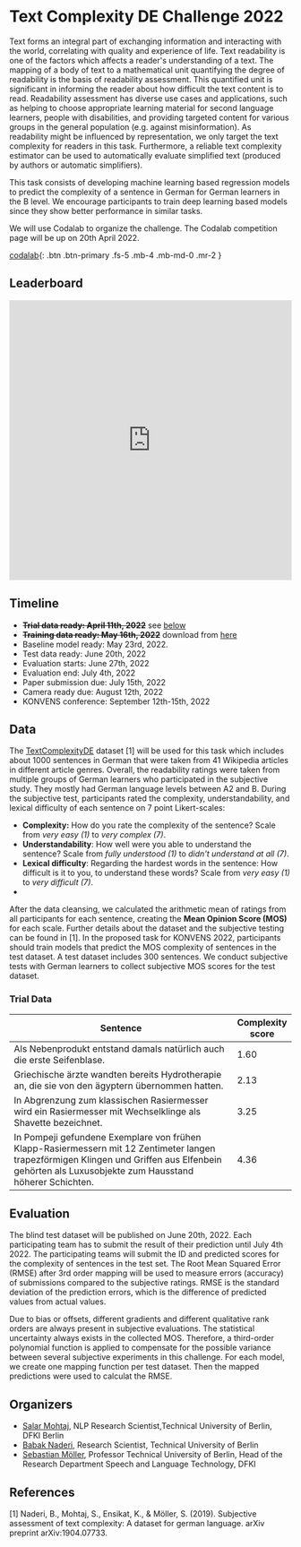 # Text Complexity DE Challenge 2022


Text forms an integral part of exchanging information and interacting with the world, correlating with quality and experience of life. Text readability is one of the factors which affects a reader's understanding of a text. The mapping of a body of text to a mathematical unit quantifying the degree of readability is the basis of readability assessment. This quantified unit is significant in informing the reader about how difficult the text content is to read. Readability assessment has diverse use cases and applications, such as helping to choose appropriate learning material for second language learners, people with disabilities, and providing targeted content for various groups in the general population (e.g. against misinformation). As readability might be influenced by representation, we only target the text complexity for readers in this task. Furthermore, a reliable text complexity estimator can be used to automatically evaluate simplified text (produced by authors or automatic simplifiers). 

This task consists of developing machine learning based regression models to predict the complexity of a sentence in German for German learners in the B level. We encourage participants to train deep learning based models since they show better performance in similar tasks.

We will use Codalab to organize the challenge. The Codalab competition page will be up on 20th April 2022.

[codalab](https://codalab.lisn.upsaclay.fr/competitions/4964){: .btn .btn-primary .fs-5 .mb-4 .mb-md-0 .mr-2 }

## Leaderboard

<iframe src="http://codalab.lisn.upsaclay.fr/competitions/leaderboard_widget/4964/" style="height: 500px; width: 100%; border: none;"></iframe>


## Timeline
- **<strike>Trial data ready: April 11th, 2022</strike>** see [below](#trial-data)
- **<strike>Training data ready: May 16th, 2022</strike>** download from [here](https://raw.githubusercontent.com/babaknaderi/TextComplexityDE/master/TextComplexityDE19/ratings.csv)
- Baseline model ready: May 23rd, 2022.
- Test data ready: June 20th, 2022
- Evaluation starts: June 27th, 2022
- Evaluation end: July 4th, 2022
- Paper submission due: July 15th, 2022
- Camera ready due: August 12th, 2022
- KONVENS conference: September 12th-15th, 2022

## Data

The [TextComplexityDE](https://github.com/babaknaderi/TextComplexityDE) dataset [1] will be used for this task which includes about 1000 sentences in German that were taken from 41 Wikipedia articles in different article genres. 
Overall, the readability ratings were taken from multiple groups of German learners who participated in the subjective study. They mostly had German language levels between A2 and B.
During the subjective test, participants rated the complexity, understandability, and lexical difficulty of each sentence on 7 point Likert-scales:

 - **Complexity:** How do you rate the complexity of the sentence? Scale from _very easy (1)_ to _very complex (7)_.
 - **Understandability**: How well were you able to understand the sentence? Scale from _fully understood (1)_ to _didn't understand at all (7)_.
 - **Lexical difficulty**: Regarding the hardest words in the sentence: How difficult is it to you, to understand these words? Scale from _very easy (1)_ to _very difficult (7)_.
 - 
After the data cleansing, we calculated the arithmetic mean of ratings from all participants for each sentence, creating the **Mean Opinion Score (MOS)** for each scale. Further details about the dataset and the subjective testing can be found in [1].
In the proposed task for KONVENS 2022, participants should train models that predict the MOS complexity of sentences in the test dataset. A test dataset includes 300 sentences. We conduct subjective tests with German learners to collect subjective MOS scores for the test dataset. 

### Trial Data
<table>
<colgroup>
<col width="80%" />
<col width="20%" />
</colgroup>
<thead>
<tr class="header">
<th>Sentence</th>
<th>Complexity score</th>
</tr>
</thead>
<tbody>
<tr>
<td markdown="span">Als Nebenprodukt entstand damals natürlich auch die erste Seifenblase.</td>
<td markdown="span">1.60</td>
</tr>
<tr>
<td markdown="span">Griechische ärzte wandten bereits Hydrotherapie an, die sie von den ägyptern  übernommen hatten.</td>
<td markdown="span">2.13</td>
</tr>
<tr>
<td markdown="span">In Abgrenzung zum klassischen Rasiermesser wird ein Rasiermesser mit Wechselklinge als Shavette bezeichnet.</td>
<td markdown="span">3.25</td>
</tr>
<tr>
<td markdown="span">In Pompeji gefundene Exemplare von frühen Klapp-Rasiermessern mit 12 Zentimeter langen trapezförmigen Klingen und Griffen aus Elfenbein gehörten als Luxusobjekte zum Hausstand höherer Schichten.</td>
<td markdown="span">4.36</td>
</tr>
</tbody>
</table>


## Evaluation

The blind test dataset will be published on June 20th, 2022. Each participating team has to submit the result of their prediction until July 4th 2022. The participating teams will submit the ID and predicted scores for the complexity of sentences in the test set. The Root Mean Squared Error (RMSE) after 3rd order mapping  will be used to measure errors (accuracy) of submissions compared to the subjective ratings.  RMSE is the standard deviation of the prediction errors, which is the difference of predicted values from actual values.

Due to bias or offsets, different gradients and different qualitative rank orders are always present in subjective evaluations. The statistical uncertainty always exists in the collected MOS. Therefore, a third-order polynomial function is applied to compensate for the possible variance between several subjective experiments in this challenge. For each model, we create one mapping function per test dataset. Then the mapped predictions were used to calculat the RMSE.


## Organizers

- [Salar Mohtaj](https://www.tu.berlin/index.php?id=29512), NLP Research Scientist,Technical University of Berlin,  DFKI Berlin
- [Babak Naderi](https://www.tu.berlin/index.php?id=29496), Research Scientist, Technical University of Berlin
- [Sebastian Möller](https://www.tu.berlin/index.php?id=16022), Professor Technical University of Berlin, Head of the Research Department Speech and Language Technology, DFKI


## References

[1] Naderi, B., Mohtaj, S., Ensikat, K., & Möller, S. (2019). Subjective assessment of text complexity: A dataset for german language. arXiv preprint arXiv:1904.07733.
